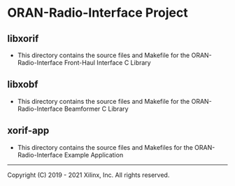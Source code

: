 # ORAN-Radio-Interface Project

## libxorif

* This directory contains the source files and Makefile for the ORAN-Radio-Interface Front-Haul Interface C Library

## libxobf

* This directory contains the source files and Makefile for the ORAN-Radio-Interface Beamformer C Library

## xorif-app

* This directory contains the source files and Makefiles for the ORAN-Radio-Interface Example Application

---

Copyright (C) 2019 - 2021  Xilinx, Inc.  All rights reserved.
